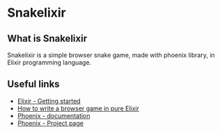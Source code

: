 # Snakelixir

## What is Snakelixir

Snakelixir is a simple browser snake game, made with phoenix library, in Elixir programming language.

## Useful links

- [Elixir - Getting started](https://elixir-lang.org/getting-started/introduction.html)
- [How to write a browser game in pure Elixir](https://medium.com/@neslinesli93/how-to-write-a-browser-game-in-pure-elixir-part-1-af759c7cd2b2)
- [Phoenix - documentation](https://hexdocs.pm/phoenix/overview.html)
- [Phoenix - Project page](https://www.phoenixframework.org/)

